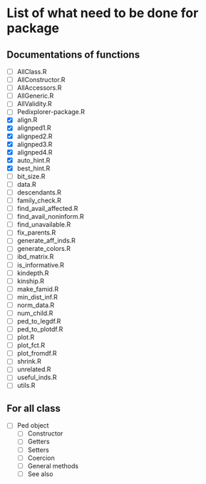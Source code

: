 # List of what need to be done for package

## Documentations of functions

- [ ] AllClass.R
- [ ] AllConstructor.R
- [ ] AllAccessors.R
- [ ] AllGeneric.R
- [ ] AllValidity.R
- [ ] Pedixplorer-package.R
- [x] align.R
- [x] alignped1.R
- [x] alignped2.R
- [x] alignped3.R
- [x] alignped4.R
- [x] auto_hint.R
- [x] best_hint.R
- [ ] bit_size.R
- [ ] data.R
- [ ] descendants.R
- [ ] family_check.R
- [ ] find_avail_affected.R
- [ ] find_avail_noninform.R
- [ ] find_unavailable.R
- [ ] fix_parents.R
- [ ] generate_aff_inds.R
- [ ] generate_colors.R
- [ ] ibd_matrix.R
- [ ] is_informative.R
- [ ] kindepth.R
- [ ] kinship.R
- [ ] make_famid.R
- [ ] min_dist_inf.R
- [ ] norm_data.R
- [ ] num_child.R
- [ ] ped_to_legdf.R
- [ ] ped_to_plotdf.R
- [ ] plot.R
- [ ] plot_fct.R
- [ ] plot_fromdf.R
- [ ] shrink.R
- [ ] unrelated.R
- [ ] useful_inds.R
- [ ] utils.R

## For all class

- [ ] Ped object
  - [ ] Constructor
  - [ ] Getters
  - [ ] Setters
  - [ ] Coercion
  - [ ] General methods
  - [ ] See also